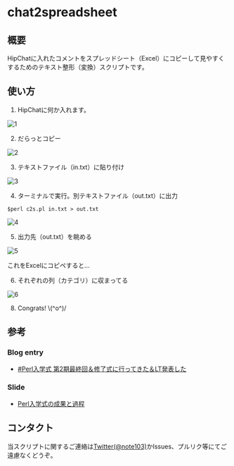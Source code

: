 chat2spreadsheet
================

## 概要
HipChatに入れたコメントをスプレッドシート（Excel）にコピーして見やすくするためのテキスト整形（変換）スクリプトです。

## 使い方
1) HipChatに何か入れます。

![1](https://dl.dropboxusercontent.com/u/7779513/github/6.png)

2) だらっとコピー

![2](https://dl.dropboxusercontent.com/u/7779513/github/8.png)

3) テキストファイル（in.txt）に貼り付け

![3](https://dl.dropboxusercontent.com/u/7779513/github/7.png)

4) ターミナルで実行。別テキストファイル（out.txt）に出力

`$perl c2s.pl in.txt > out.txt`

![4](https://dl.dropboxusercontent.com/u/7779513/github/20.png)

5) 出力先（out.txt）を眺める

![5](https://dl.dropboxusercontent.com/u/7779513/github/9.png)

これをExcelにコピペすると...

6) それぞれの列（カテゴリ）に収まってる

![6](https://dl.dropboxusercontent.com/u/7779513/github/10.png)

8) Congrats!  \\(^o^)/

## 参考
### Blog entry
- [#Perl入学式 第2期最終回＆修了式に行ってきた＆LT発表した](http://d.hatena.ne.jp/note103/20140330/1396157903)

### Slide
- [Perl入学式の成果と過程](http://www.slideshare.net/note103/perl-entrance-lt-20140329)

## コンタクト
当スクリプトに関するご連絡は[Twitter(@note103)](https://twitter.com/note103)かIssues、プルリク等にてご遠慮なくどうぞ。
